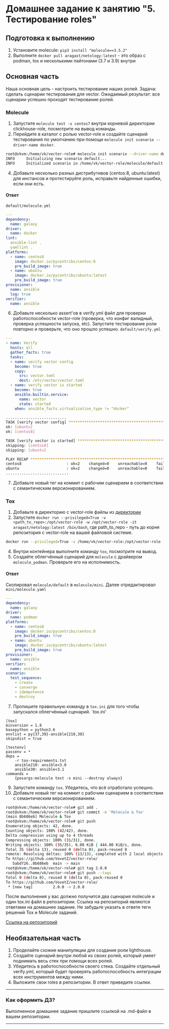 # Домашнее задание к занятию "5. Тестирование roles"

## Подготовка к выполнению
1. Установите molecule: `pip3 install "molecule==3.5.2"`
2. Выполните `docker pull aragast/netology:latest` -  это образ с podman, tox и несколькими пайтонами (3.7 и 3.9) внутри

## Основная часть

Наша основная цель - настроить тестирование наших ролей. Задача: сделать сценарии тестирования для vector. Ожидаемый результат: все сценарии успешно проходят тестирование ролей.

### Molecule

1. Запустите  `molecule test -s centos7` внутри корневой директории clickhouse-role, посмотрите на вывод команды.
2. Перейдите в каталог с ролью vector-role и создайте сценарий тестирования по умолчанию при помощи `molecule init scenario --driver-name docker`.
```bash
root@vkvm:/home/vk/vector-role# molecule init scenario --driver-name docker
INFO     Initializing new scenario default...
INFO     Initialized scenario in /home/vk/vector-role/molecule/default successfully.
```
4. Добавьте несколько разных дистрибутивов (centos:8, ubuntu:latest) для инстансов и протестируйте роль, исправьте найденные ошибки, если они есть.

#### Ответ

`default/molecule.yml` 
```yaml
---
dependency:
  name: galaxy
driver:
  name: docker
lint:
  ansible-lint .
  yamllint .
platforms:
  - name: centos8
    image: docker.io/pycontribs/centos:8
    pre_build_image: true
  - name: ubuntu
    image: docker.io/pycontribs/ubuntu:latest
    pre_build_image: true
provisioner:
  name: ansible
  log: true
verifier:
  name: ansible
```

6. Добавьте несколько assert'ов в verify.yml файл для  проверки работоспособности vector-role (проверка, что конфиг валидный, проверка успешности запуска, etc). Запустите тестирование роли повторно и проверьте, что оно прошло успешно.
`default/verify.yml`
```yaml
---
- name: Verify
  hosts: all
  gather_facts: true
  tasks:
  - name: verify vector config
    become: true
    copy:
      src: vector.toml
      dest: /etc/vector/vector.toml
  - name: verify vector is started
    become: true
    ansible.builtin.service:
      name: vector
      state: started
    when: ansible_facts.virtualization_type != "docker"
```

```bash
...........................
TASK [verify vector config] ****************************************************
ok: [ubuntu]
ok: [centos8]

TASK [verify vector is started] ************************************************
skipping: [centos8]
skipping: [ubuntu]

PLAY RECAP *********************************************************************
centos8                    : ok=2    changed=0    unreachable=0    failed=0    skipped=1    rescued=0    ignored=0
ubuntu                     : ok=2    changed=0    unreachable=0    failed=0    skipped=1    rescued=0    ignored=0
............................
```
7. Добавьте новый тег на коммит с рабочим сценарием в соответствии с семантическим версионированием.

### Tox

1. Добавьте в директорию с vector-role файлы из [директории](./example)
2. Запустите `docker run --privileged=True -v <path_to_repo>:/opt/vector-role -w /opt/vector-role -it aragast/netology:latest /bin/bash`, где path_to_repo - путь до корня репозитория с vector-role на вашей файловой системе.
```bash
docker run --privileged=True -v /home/vk/vector-role:/opt/vector-role -w /opt/vector-role -it aragast/netology:latest /bin/bash
```
4. Внутри контейнера выполните команду `tox`, посмотрите на вывод.
5. Создайте облегчённый сценарий для `molecule` с драйвером `molecule_podman`. Проверьте его на исполнимость.

#### Ответ
Скопировал `molecule/default` в `molecule/mini`. Далее отредактировал
`mini/molecule.yaml`
```yaml
---
dependency:
  name: galaxy
driver:
  name: podman
platforms:
  - name: centos8
    image: docker.io/pycontribs/centos:8
    pre_build_image: true
  - name: ubuntu
    image: docker.io/pycontribs/ubuntu:latest
    pre_build_image: true
provisioner:
  name: ansible
verifier:
  name: ansible
scenario:
  test_sequence:
    - create
    - converge
    - idempotence
    - destroy
```

7. Пропишите правильную команду в `tox.ini` для того чтобы запускался облегчённый сценарий.
`tox.ini'
```
[tox]
minversion = 1.8
basepython = python3.6
envlist = py{37,39}-ansible{210,30}
skipsdist = true

[testenv]
passenv = *
deps =
    -r tox-requirements.txt
    ansible210: ansible<3.0
    ansible30: ansible<3.1
commands =
    {posargs:molecule test -s mini --destroy always}
```
9. Запустите команду `tox`. Убедитесь, что всё отработало успешно.
11. Добавьте новый тег на коммит с рабочим сценарием в соответствии с семантическим версионированием.
```bash
root@vkvm:/home/vk/vector-role# git add .
root@vkvm:/home/vk/vector-role# git commit -m 'Molecule & Tox'
[main 8b686eb] Molecule & Tox
root@vkvm:/home/vk/vector-role# git push
Enumerating objects: 42, done.
Counting objects: 100% (42/42), done.
Delta compression using up to 4 threads
Compressing objects: 100% (31/31), done.
Writing objects: 100% (35/35), 6.08 KiB | 444.00 KiB/s, done.
Total 35 (delta 13), reused 0 (delta 0), pack-reused 0
remote: Resolving deltas: 100% (13/13), completed with 2 local objects.
To https://github.com/VovetZ/vector-role/
   5abd726..8b686eb  main -> main
root@vkvm:/home/vk/vector-role# git tag 2.0.0
root@vkvm:/home/vk/vector-role# git push --tags
Total 0 (delta 0), reused 0 (delta 0), pack-reused 0
To https://github.com/VovetZ/vector-role/
 * [new tag]         2.0.0 -> 2.0.0
```

После выполнения у вас должно получится два сценария molecule и один tox.ini файл в репозитории. Ссылка на репозиторий являются ответами на домашнее задание. Не забудьте указать в ответе теги решений Tox и Molecule заданий.

[Ссылка на репозиторий](https://github.com/VovetZ/vector-role)

## Необязательная часть

1. Проделайте схожие манипуляции для создания роли lighthouse.
2. Создайте сценарий внутри любой из своих ролей, который умеет поднимать весь стек при помощи всех ролей.
3. Убедитесь в работоспособности своего стека. Создайте отдельный verify.yml, который будет проверять работоспособность интеграции всех инструментов между ними.
4. Выложите свои roles в репозитории. В ответ приведите ссылки.

---

### Как оформить ДЗ?

Выполненное домашнее задание пришлите ссылкой на .md-файл в вашем репозитории.

---
